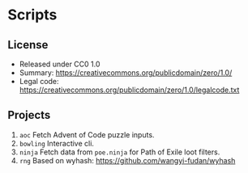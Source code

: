 # Scripts

## License
- Released under CC0 1.0
- Summary: https://creativecommons.org/publicdomain/zero/1.0/
- Legal code: https://creativecommons.org/publicdomain/zero/1.0/legalcode.txt

## Projects
1. `aoc` Fetch Advent of Code puzzle inputs.
2. `bowling` Interactive cli.
3. `ninja` Fetch data from `poe.ninja` for Path of Exile loot filters.
4. `rng` Based on wyhash: https://github.com/wangyi-fudan/wyhash
